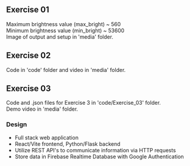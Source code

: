 ## Exercise 01
Maximum brightness value (max_bright) ~ 560\
Minimum brightness value (min_bright) ~ 53600\
Image of output and setup in 'media' folder.

## Exercise 02
Code in 'code' folder and video in 'media' folder.

## Exercise 03
Code and .json files for Exercise 3 in 'code/Exercise_03' folder. \
Demo video in 'media' folder.
### Design
- Full stack web application
- React/Vite frontend, Python/Flask backend
- Utilize REST API's to communicate information via HTTP requests
- Store data in Firebase Realtime Database with Google Authentication

